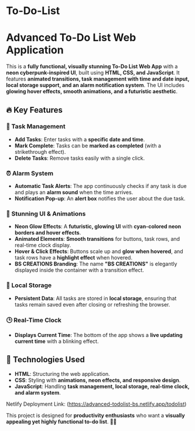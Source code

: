 # To-Do-List
# Advanced To-Do List Web Application  

This is a **fully functional, visually stunning To-Do List Web App** with a **neon cyberpunk-inspired UI**, built using **HTML, CSS, and JavaScript**. It features **animated transitions, task management with time and date input, local storage support, and an alarm notification system**. The UI includes **glowing hover effects, smooth animations, and a futuristic aesthetic**.  

## 🔥 Key Features  

### 📝 Task Management  
- **Add Tasks**: Enter tasks with a **specific date and time**.  
- **Mark Complete**: Tasks can be **marked as completed** (with a strikethrough effect).  
- **Delete Tasks**: Remove tasks easily with a single click.  

### ⏰ Alarm System  
- **Automatic Task Alerts**: The app continuously checks if any task is due and plays an **alarm sound** when the time arrives.  
- **Notification Pop-up**: An **alert box** notifies the user about the due task.  

### 🎨 Stunning UI & Animations  
- **Neon Glow Effects**: A **futuristic, glowing UI** with **cyan-colored neon borders and hover effects**.  
- **Animated Elements**: **Smooth transitions** for buttons, task rows, and real-time clock display.  
- **Hover & Click Effects**: Buttons scale up and **glow when hovered**, and task rows have a **highlight effect** when hovered.  
- **BS CREATIONS Branding**: The name **"BS CREATIONS"** is elegantly displayed inside the container with a transition effect.  

### 💾 Local Storage  
- **Persistent Data**: All tasks are stored in **local storage**, ensuring that tasks remain saved even after closing or refreshing the browser.  

### 🕒 Real-Time Clock  
- **Displays Current Time**: The bottom of the app shows a **live updating current time** with a blinking effect.  

## 🚀 Technologies Used  
- **HTML**: Structuring the web application.  
- **CSS**: Styling with **animations, neon effects, and responsive design**.  
- **JavaScript**: Handling **task management, local storage, real-time clock, and alarm system**.  

Netlify Deployment Link: (https://advanced-todolist-bs.netlify.app/todolist)

This project is designed for **productivity enthusiasts** who want a **visually appealing yet highly functional to-do list**. 🚀✨
